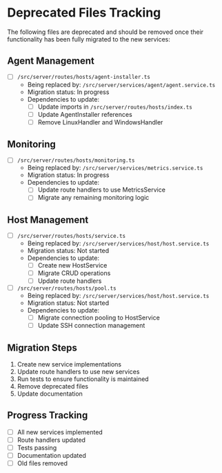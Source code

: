 # Deprecated Files Tracking

The following files are deprecated and should be removed once their functionality has been fully migrated to the new services:

## Agent Management
- [ ] `/src/server/routes/hosts/agent-installer.ts`
  - Being replaced by: `/src/server/services/agent/agent.service.ts`
  - Migration status: In progress
  - Dependencies to update:
    - [ ] Update imports in `/src/server/routes/hosts/index.ts`
    - [ ] Update AgentInstaller references
    - [ ] Remove LinuxHandler and WindowsHandler

## Monitoring
- [ ] `/src/server/routes/hosts/monitoring.ts`
  - Being replaced by: `/src/server/services/metrics.service.ts`
  - Migration status: In progress
  - Dependencies to update:
    - [ ] Update route handlers to use MetricsService
    - [ ] Migrate any remaining monitoring logic

## Host Management
- [ ] `/src/server/routes/hosts/service.ts`
  - Being replaced by: `/src/server/services/host/host.service.ts`
  - Migration status: Not started
  - Dependencies to update:
    - [ ] Create new HostService
    - [ ] Migrate CRUD operations
    - [ ] Update route handlers

- [ ] `/src/server/routes/hosts/pool.ts`
  - Being replaced by: `/src/server/services/host/host.service.ts`
  - Migration status: Not started
  - Dependencies to update:
    - [ ] Migrate connection pooling to HostService
    - [ ] Update SSH connection management

## Migration Steps
1. Create new service implementations
2. Update route handlers to use new services
3. Run tests to ensure functionality is maintained
4. Remove deprecated files
5. Update documentation

## Progress Tracking
- [ ] All new services implemented
- [ ] Route handlers updated
- [ ] Tests passing
- [ ] Documentation updated
- [ ] Old files removed
